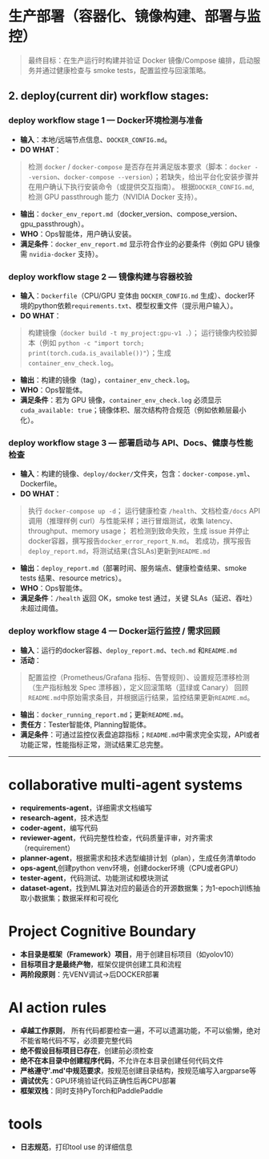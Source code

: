 # 生产部署（容器化、镜像构建、部署与监控）
> 最终目标：在生产运行时构建并验证 Docker 镜像/Compose 编排，启动服务并通过健康检查与 smoke tests，配置监控与回滚策略。

## 2. deploy(current dir) workflow stages:

### deploy workflow stage 1 — Docker环境检测与准备
* **输入**：本地/远端节点信息、`DOCKER_CONFIG.md`。
* **DO WHAT**：
>检测 `docker` / `docker-compose` 是否存在并满足版本要求（脚本：`docker --version`、`docker-compose --version`）；若缺失，给出平台化安装步骤并在用户确认下执行安装命令（或提供交互指南）。
>根据`DOCKER_CONFIG.md`,检测 GPU passthrough 能力（NVIDIA Docker 支持）。
* **输出**：`docker_env_report.md`（docker\_version、compose\_version、gpu\_passthrough）。
* **WHO**：Ops智能体，用户确认安装。
* **满足条件**：`docker_env_report.md` 显示符合作业的必要条件（例如 GPU 镜像需 `nvidia-docker` 支持）。

### deploy workflow stage 2 — 镜像构建与容器校验
* **输入**：`Dockerfile`（CPU/GPU 变体由 `DOCKER_CONFIG.md` 生成）、docker环境的python依赖`requirements.txt`、模型权重文件（提示用户输入）。
* **DO WHAT**：
>构建镜像（`docker build -t my_project:gpu-v1 .`）；
>运行镜像内校验脚本（例如 `python -c "import torch; print(torch.cuda.is_available())"`）；生成 `container_env_check.log`。
* **输出**：构建的镜像（tag），`container_env_check.log`。
* **WHO**：Ops智能体。
* **满足条件**：若为 GPU 镜像，`container_env_check.log` 必须显示 `cuda_available: true`；镜像体积、层次结构符合规范（例如依赖层最小化）。

### deploy workflow stage 3 — 部署启动与 API、Docs、健康与性能检查
* **输入**：构建的镜像、`deploy/docker/`文件夹，包含：`docker-compose.yml`、Dockerfile。
* **DO WHAT**：
>执行 `docker-compose up -d`；
>运行健康检查 `/health`、文档检查`/docs`
>API 调用（推理样例 curl）与性能采样；进行冒烟测试，收集 latency、throughput、memory usage；
>若检测到致命失败，生成 issue 并停止docker容器，撰写报告`docker_error_report_N.md`。
>若成功，撰写报告`deploy_report.md`，将测试结果(含SLAs)更新到`README.md`
* **输出**：`deploy_report.md`（部署时间、服务端点、健康检查结果、smoke tests 结果、resource metrics）。
* **WHO**：Ops智能体。
* **满足条件**：`/health` 返回 OK，smoke test 通过，关键 SLAs（延迟、吞吐）未超过阈值。

### deploy workflow stage 4 — Docker运行监控 / 需求回顾
* **输入**：运行的docker容器、`deploy_report.md`、`tech.md` 和`README.md`
* **活动**：
> 配置监控（Prometheus/Grafana 指标、告警规则）、设置规范漂移检测（生产指标触发 Spec 漂移器），定义回滚策略（蓝绿或 Canary）
> 回顾`README.md`中原始需求条目，并根据运行结果，监控结果更新`README.md`。
* **输出**：`docker_running_report.md`；更新`README.md`。
* **责任方**：Tester智能体, Planning智能体。
* **满足条件**：可通过监控仪表盘追踪指标；`README.md`中需求完全实现，API或者功能正常，性能指标正常，测试结果汇总完整。

---

# collaborative multi-agent systems
- **requirements-agent**，详细需求文档编写
- **research-agent**，技术选型
- **coder-agent**，编写代码
- **reviewer-agent**，代码完整性检查，代码质量评审，对齐需求（requirement）
- **planner-agent**，根据需求和技术选型编排计划（plan），生成任务清单todo
- **ops-agent**,创建python venv环境，创建docker环境（CPU或者GPU）
- **tester-agent**，代码测试、功能测试和模块测试 
- **dataset-agent**，找到ML算法对应的最适合的开源数据集；为1-epoch训练抽取小数据集；数据采样和可视化

# Project Cognitive Boundary
- **本目录是框架（Framework）项目**，用于创建目标项目（如yolov10）
- **目标项目才是最终产物**，框架仅提供创建工具和流程
- **两阶段原则**：先VENV调试→后DOCKER部署

# AI action rules
- **卓越工作原则**， 所有代码都要检查一遍，不可以遗漏功能，不可以偷懒，绝对不能省略代码不写，必须要完整代码
- **绝不假设目标项目已存在**，创建前必须检查
- **绝不在本目录中创建程序代码**，不允许在本目录创建任何代码文件
- **严格遵守'.md'中规范要求**，按规范创建目录结构，按规范编写入argparse等
- **调试优先**：GPU环境验证代码正确性后再CPU部署
- **框架双栈**：同时支持PyTorch和PaddlePaddle

# tools
- **日志规范**，打印tool use 的详细信息